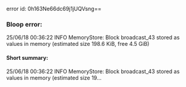 error id: 0h163Ne66dc69j1jUQVsng==
### Bloop error:

25/06/18 00:36:22 INFO MemoryStore: Block broadcast_43 stored as values in memory (estimated size 198.6 KiB, free 4.5 GiB)
#### Short summary: 

25/06/18 00:36:22 INFO MemoryStore: Block broadcast_43 stored as values in memory (estimated size 19...